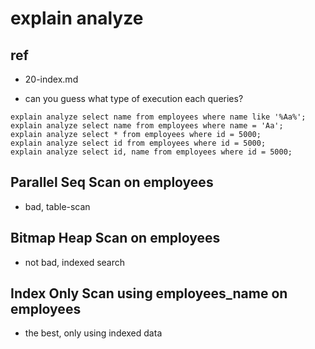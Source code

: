 # explain analyze

## ref

- 20-index.md

- can you guess what type of execution each queries?

```
explain analyze select name from employees where name like '%Aa%';
explain analyze select name from employees where name = 'Aa';
explain analyze select * from employees where id = 5000;
explain analyze select id from employees where id = 5000;
explain analyze select id, name from employees where id = 5000;
```

## Parallel Seq Scan on employees

- bad, table-scan

## Bitmap Heap Scan on employees

- not bad, indexed search

## Index Only Scan using employees_name on employees

- the best, only using indexed data
